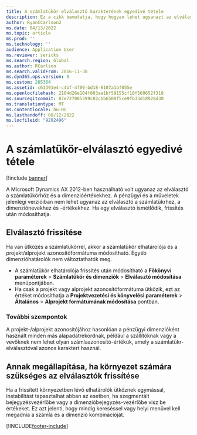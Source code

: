 ```yaml
---
title: A számlatükör elválasztó karakterének egyedivé tétele
description: Ez a cikk bemutatja, hogy hogyan lehet ugyanazt az elválasztójelet használni a számlatükrhez és a dimenzióértékhez. Frissítés után módosítania kell az elválasztóértékeket.
author: RyanCCarlson2
ms.date: 04/13/2022
ms.topic: article
ms.prod: ''
ms.technology: ''
audience: Application User
ms.reviewer: sericks
ms.search.region: Global
ms.author: RCarlson
ms.search.validFrom: 2016-11-30
ms.dyn365.ops.version: 8
ms.custom: 265364
ms.assetid: c61391e4-c4bf-4f09-bd18-8107a1bf055e
ms.openlocfilehash: 2184d26e104f803ae1bf59155cf18f560652f318
ms.sourcegitcommit: 87e727005399c82cbb6509f5ce9fb33d18928d30
ms.translationtype: MT
ms.contentlocale: hu-HU
ms.lasthandoff: 08/12/2022
ms.locfileid: "9292496"
---
```

# <a name="make-the-chart-of-accounts-delimiter-unique"></a>A számlatükör-elválasztó egyedivé tétele

[!include [banner](../includes/banner.md)]

A Microsoft Dynamics AX 2012-ben használható volt ugyanaz az elválasztó a számlatükörhöz és a dimenzióértékekhez. A pénzügyi és a műveletek jelenlegi verzióiban nem lehet ugyanaz az elválasztó a számlatükrhez, a dimenziónevekhez és -értékekhez. Ha egy elválasztó ismétlődik, frissítés után módosíthatja. 

## <a name="update-delimiter"></a>Elválasztó frissítése
Ha van ütközés a számlatükörrel, akkor a számlatükör elhatárolója és a projekt/alprojekt azonosítóformátuma módosítható. Egyéb dimenzióhatárolók nem változtathatók meg. 
- A számlatükör elhatárolója frissítés után módosítható a **Főkönyvi paraméterek** > **Számlatükör és dimenziók** > **Elválasztó módosítása** menüpontjában. 
- Ha csak a projekt vagy alprojekt azonosítóformátuma ütközik, ezt az értéket módosíthatja a **Projektvezetési és könyvelési paraméterek** > **Általános** > **Alprojekt formátumának módosítása** pontban. 

### <a name="other-considerations"></a>További szempontok
A projekt-/alprojekt azonosítójához hasonlóan a pénzügyi dimenzióként használt minden más alapadatrekordnak, például a szállítóknak vagy a vevőknek nem lehet olyan számlaazonosító-értékük, amely a számlatükr-elválasztóval azonos karaktert használ. 

## <a name="how-to-determine-if-your-environment-requires-updated-delimiters"></a>Annak megállapítása, ha környezet számára szükséges az elválasztók frissítése 
Ha a frissített környezetben lévő elhatárolók ütköznek egymással, instabilitást tapasztalhat abban az esetben, ha szegmentált bejegyzésvezérlőbe vagy a dimenzióbejegyzés-vezérlőbe visz be értékeket. Ez azt jelenti, hogy mindig kereséssel vagy helyi menüvel kell megadnia a számla és a dimenzió kombinációját.

[!INCLUDE[footer-include](../../../includes/footer-banner.md)]

